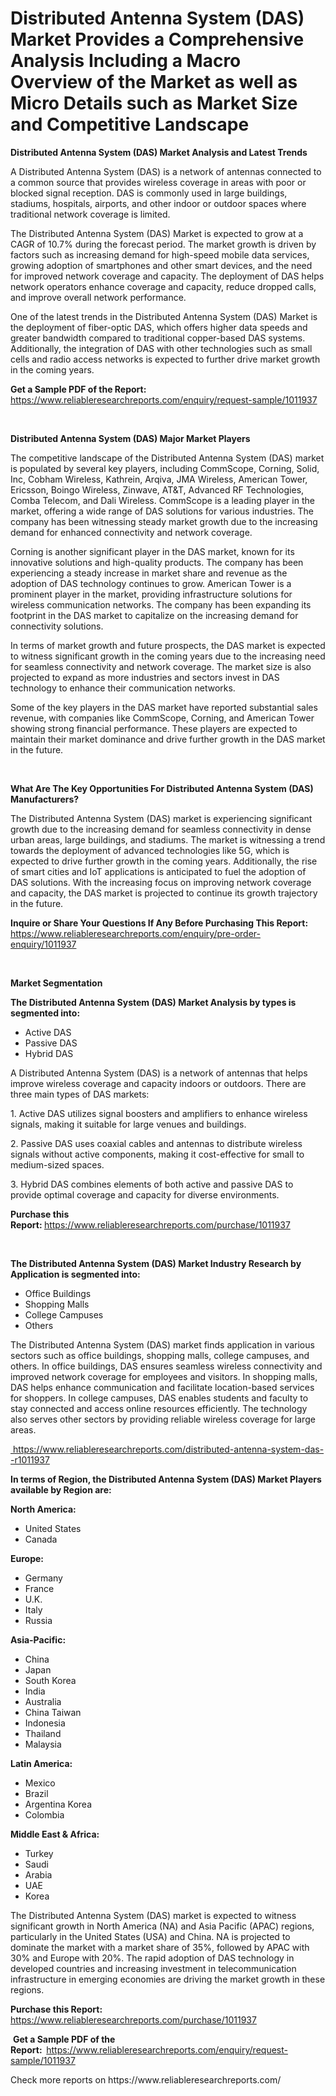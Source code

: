 <p><h1>Distributed Antenna System (DAS) Market Provides a Comprehensive Analysis Including a Macro Overview of the Market as well as Micro Details such as Market Size and Competitive Landscape</h1></p><p><strong>Distributed Antenna System (DAS) Market Analysis and Latest Trends</strong></p>
<p><p>A Distributed Antenna System (DAS) is a network of antennas connected to a common source that provides wireless coverage in areas with poor or blocked signal reception. DAS is commonly used in large buildings, stadiums, hospitals, airports, and other indoor or outdoor spaces where traditional network coverage is limited.</p><p>The Distributed Antenna System (DAS) Market is expected to grow at a CAGR of 10.7% during the forecast period. The market growth is driven by factors such as increasing demand for high-speed mobile data services, growing adoption of smartphones and other smart devices, and the need for improved network coverage and capacity. The deployment of DAS helps network operators enhance coverage and capacity, reduce dropped calls, and improve overall network performance.</p><p>One of the latest trends in the Distributed Antenna System (DAS) Market is the deployment of fiber-optic DAS, which offers higher data speeds and greater bandwidth compared to traditional copper-based DAS systems. Additionally, the integration of DAS with other technologies such as small cells and radio access networks is expected to further drive market growth in the coming years.</p></p>
<p><strong>Get a Sample PDF of the Report:&nbsp;</strong> <a href="https://www.reliableresearchreports.com/enquiry/request-sample/1011937">https://www.reliableresearchreports.com/enquiry/request-sample/1011937</a></p>
<p>&nbsp;</p>
<p><strong>Distributed Antenna System (DAS) Major Market Players</strong></p>
<p><p>The competitive landscape of the Distributed Antenna System (DAS) market is populated by several key players, including CommScope, Corning, Solid, Inc, Cobham Wireless, Kathrein, Arqiva, JMA Wireless, American Tower, Ericsson, Boingo Wireless, Zinwave, AT&T, Advanced RF Technologies, Comba Telecom, and Dali Wireless. CommScope is a leading player in the market, offering a wide range of DAS solutions for various industries. The company has been witnessing steady market growth due to the increasing demand for enhanced connectivity and network coverage.</p><p>Corning is another significant player in the DAS market, known for its innovative solutions and high-quality products. The company has been experiencing a steady increase in market share and revenue as the adoption of DAS technology continues to grow. American Tower is a prominent player in the market, providing infrastructure solutions for wireless communication networks. The company has been expanding its footprint in the DAS market to capitalize on the increasing demand for connectivity solutions.</p><p>In terms of market growth and future prospects, the DAS market is expected to witness significant growth in the coming years due to the increasing need for seamless connectivity and network coverage. The market size is also projected to expand as more industries and sectors invest in DAS technology to enhance their communication networks.</p><p>Some of the key players in the DAS market have reported substantial sales revenue, with companies like CommScope, Corning, and American Tower showing strong financial performance. These players are expected to maintain their market dominance and drive further growth in the DAS market in the future.</p></p>
<p>&nbsp;</p>
<p><strong>What Are The Key Opportunities For Distributed Antenna System (DAS) Manufacturers?</strong></p>
<p><p>The Distributed Antenna System (DAS) market is experiencing significant growth due to the increasing demand for seamless connectivity in dense urban areas, large buildings, and stadiums. The market is witnessing a trend towards the deployment of advanced technologies like 5G, which is expected to drive further growth in the coming years. Additionally, the rise of smart cities and IoT applications is anticipated to fuel the adoption of DAS solutions. With the increasing focus on improving network coverage and capacity, the DAS market is projected to continue its growth trajectory in the future.</p></p>
<p><strong>Inquire or Share Your Questions If Any Before Purchasing This Report:</strong> <a href="https://www.reliableresearchreports.com/enquiry/pre-order-enquiry/1011937">https://www.reliableresearchreports.com/enquiry/pre-order-enquiry/1011937</a></p>
<p>&nbsp;</p>
<p><strong>Market Segmentation</strong></p>
<p><strong>The Distributed Antenna System (DAS) Market Analysis by types is segmented into:</strong></p>
<p><ul><li>Active DAS</li><li>Passive DAS</li><li>Hybrid DAS</li></ul></p>
<p><p>A Distributed Antenna System (DAS) is a network of antennas that helps improve wireless coverage and capacity indoors or outdoors. There are three main types of DAS markets:</p><p>1. Active DAS utilizes signal boosters and amplifiers to enhance wireless signals, making it suitable for large venues and buildings.</p><p>2. Passive DAS uses coaxial cables and antennas to distribute wireless signals without active components, making it cost-effective for small to medium-sized spaces.</p><p>3. Hybrid DAS combines elements of both active and passive DAS to provide optimal coverage and capacity for diverse environments.</p></p>
<p><strong>Purchase this Report:&nbsp;</strong><a href="https://www.reliableresearchreports.com/purchase/1011937">https://www.reliableresearchreports.com/purchase/1011937</a></p>
<p>&nbsp;</p>
<p><strong>The Distributed Antenna System (DAS) Market Industry Research by Application is segmented into:</strong></p>
<p><ul><li>Office Buildings</li><li>Shopping Malls</li><li>College Campuses</li><li>Others</li></ul></p>
<p><p>The Distributed Antenna System (DAS) market finds application in various sectors such as office buildings, shopping malls, college campuses, and others. In office buildings, DAS ensures seamless wireless connectivity and improved network coverage for employees and visitors. In shopping malls, DAS helps enhance communication and facilitate location-based services for shoppers. In college campuses, DAS enables students and faculty to stay connected and access online resources efficiently. The technology also serves other sectors by providing reliable wireless coverage for large areas.</p></p>
<p><a href="https://www.reliableresearchreports.com/distributed-antenna-system-das--r1011937">&nbsp;https://www.reliableresearchreports.com/distributed-antenna-system-das--r1011937</a></p>
<p><strong>In terms of Region, the Distributed Antenna System (DAS) Market Players available by Region are:</strong></p>
<p>
    <p> <strong> North America: </strong>
        <ul>
            <li>United States</li>
            <li>Canada</li>
        </ul>
        </p> 
    <p> <strong> Europe: </strong>
        <ul>
            <li>Germany</li>
            <li>France</li>
            <li>U.K.</li>
            <li>Italy</li>
            <li>Russia</li>
        </ul>
        </p> 
    <p> <strong> Asia-Pacific: </strong>
        <ul>
            <li>China</li>
            <li>Japan</li>
            <li>South Korea</li>
            <li>India</li>
            <li>Australia</li>
            <li>China Taiwan</li>
            <li>Indonesia</li>
            <li>Thailand</li>
            <li>Malaysia</li>
        </ul>
        </p> 
    <p> <strong> Latin America: </strong>
        <ul>
            <li>Mexico</li>
            <li>Brazil</li>
            <li>Argentina Korea</li>
            <li>Colombia</li>
        </ul>
        </p> 
    <p> <strong> Middle East & Africa: </strong>
        <ul>
            <li>Turkey</li>
            <li>Saudi</li>
            <li>Arabia</li>
            <li>UAE</li>
            <li>Korea</li>
        </ul>
    </p>
    </p>
<p><p>The Distributed Antenna System (DAS) market is expected to witness significant growth in North America (NA) and Asia Pacific (APAC) regions, particularly in the United States (USA) and China. NA is projected to dominate the market with a market share of 35%, followed by APAC with 30% and Europe with 20%. The rapid adoption of DAS technology in developed countries and increasing investment in telecommunication infrastructure in emerging economies are driving the market growth in these regions.</p></p>
<p><strong>Purchase this Report: </strong><a href="https://www.reliableresearchreports.com/purchase/1011937">https://www.reliableresearchreports.com/purchase/1011937</a></p>
<p>&nbsp;<strong>Get a Sample PDF of the Report:&nbsp;&nbsp;</strong><a href="https://www.reliableresearchreports.com/enquiry/request-sample/1011937">https://www.reliableresearchreports.com/enquiry/request-sample/1011937</a></p>
<p><strong></strong></p>
<p>Check more reports on https://www.reliableresearchreports.com/</p>